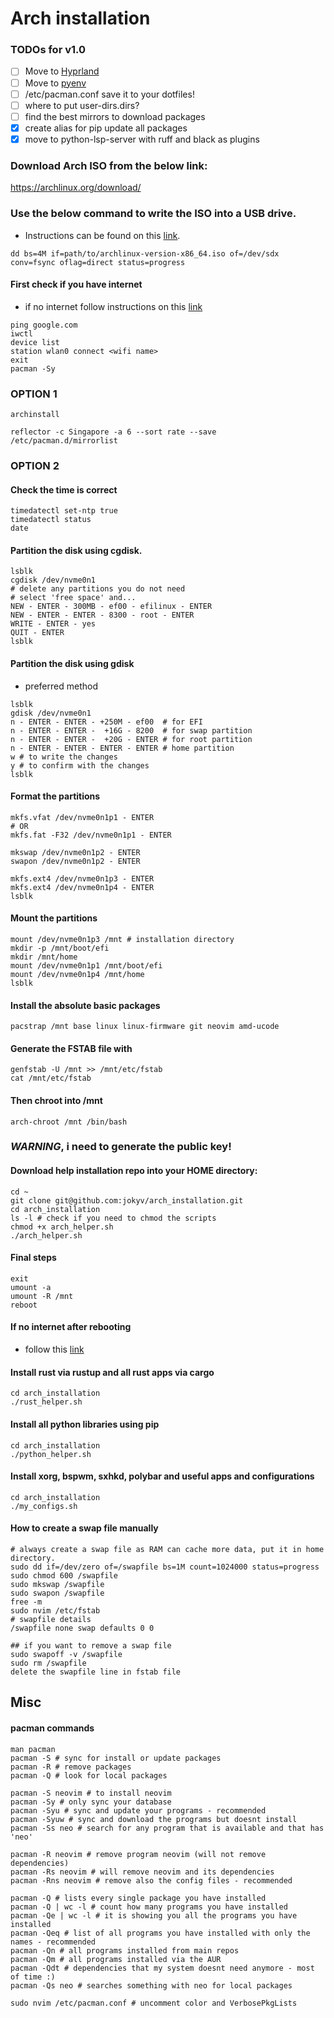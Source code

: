 # Arch installation

### TODOs for v1.0
- [ ] Move to [Hyprland](https://github.com/hyprwm/Hyprland)
- [ ] Move to [pyenv](https://github.com/pyenv/pyenv)
- [ ] /etc/pacman.conf save it to your dotfiles!
- [ ] where to put user-dirs.dirs?
- [ ] find the best mirrors to download packages
- [x] create alias for pip update all packages
- [x] move to python-lsp-server with ruff and black as plugins

### Download Arch ISO from the below link:
https://archlinux.org/download/

### Use the below command to write the ISO into a USB drive.
- Instructions can be found on this [link](https://wiki.archlinux.org/title/USB_flash_installation_medium).
```
dd bs=4M if=path/to/archlinux-version-x86_64.iso of=/dev/sdx conv=fsync oflag=direct status=progress
````

#### First check if you have internet
- if no internet follow instructions on this [link](https://wiki.archlinux.org/index.php/Iwd#iwctl)
```
ping google.com
iwctl
device list
station wlan0 connect <wifi name>
exit
pacman -Sy
```

### OPTION 1
```
archinstall
```

```
reflector -c Singapore -a 6 --sort rate --save /etc/pacman.d/mirrorlist
```

### OPTION 2

#### Check the time is correct
```
timedatectl set-ntp true
timedatectl status
date
```

#### Partition the disk using cgdisk.
```
lsblk
cgdisk /dev/nvme0n1
# delete any partitions you do not need
# select 'free space' and...
NEW - ENTER - 300MB - ef00 - efilinux - ENTER
NEW - ENTER - ENTER - 8300 - root - ENTER
WRITE - ENTER - yes
QUIT - ENTER
lsblk
```

#### Partition the disk using gdisk 
- preferred method
```
lsblk
gdisk /dev/nvme0n1
n - ENTER - ENTER - +250M - ef00  # for EFI
n - ENTER - ENTER -  +16G - 8200  # for swap partition
n - ENTER - ENTER -  +20G - ENTER # for root partition
n - ENTER - ENTER - ENTER - ENTER # home partition
w # to write the changes
y # to confirm with the changes
lsblk
```

#### Format the partitions
```
mkfs.vfat /dev/nvme0n1p1 - ENTER
# OR
mkfs.fat -F32 /dev/nvme0n1p1 - ENTER

mkswap /dev/nvme0n1p2 - ENTER
swapon /dev/nvme0n1p2 - ENTER

mkfs.ext4 /dev/nvme0n1p3 - ENTER
mkfs.ext4 /dev/nvme0n1p4 - ENTER
lsblk
```

#### Mount the partitions
```
mount /dev/nvme0n1p3 /mnt # installation directory
mkdir -p /mnt/boot/efi
mkdir /mnt/home
mount /dev/nvme0n1p1 /mnt/boot/efi
mount /dev/nvme0n1p4 /mnt/home
lsblk
```

#### Install the absolute basic packages
```
pacstrap /mnt base linux linux-firmware git neovim amd-ucode
```

#### Generate the FSTAB file with 
```
genfstab -U /mnt >> /mnt/etc/fstab
cat /mnt/etc/fstab
```

#### Then chroot into /mnt
```
arch-chroot /mnt /bin/bash
```

### *WARNING*, i need to generate the public key!
#### Download help installation repo into your HOME directory:
```
cd ~
git clone git@github.com:jokyv/arch_installation.git
cd arch_installation
ls -l # check if you need to chmod the scripts
chmod +x arch_helper.sh
./arch_helper.sh
```

#### Final steps
```
exit
umount -a
umount -R /mnt
reboot
```

#### If no internet after rebooting
- follow this [link](https://wiki.archlinux.org/index.php/NetworkManager)

#### Install rust via rustup and all rust apps via cargo
```
cd arch_installation
./rust_helper.sh
```

#### Install all python libraries using pip
```
cd arch_installation
./python_helper.sh

```
#### Install xorg, bspwm, sxhkd, polybar and useful apps and configurations
```
cd arch_installation
./my_configs.sh
```

#### How to create a swap file manually
```
# always create a swap file as RAM can cache more data, put it in home directory.
sudo dd if=/dev/zero of=/swapfile bs=1M count=1024000 status=progress
sudo chmod 600 /swapfile
sudo mkswap /swapfile
sudo swapon /swapfile
free -m
sudo nvim /etc/fstab
# swapfile details
/swapfile none swap defaults 0 0

## if you want to remove a swap file
sudo swapoff -v /swapfile
sudo rm /swapfile
delete the swapfile line in fstab file
```

## Misc
#### pacman commands
```
man pacman
pacman -S # sync for install or update packages
pacman -R # remove packages
pacman -Q # look for local packages

pacman -S neovim # to install neovim
pacman -Sy # only sync your database
pacman -Syu # sync and update your programs - recommended
pacman -Syuw # sync and download the programs but doesnt install
pacman -Ss neo # search for any program that is available and that has 'neo' 

pacman -R neovim # remove program neovim (will not remove dependencies)
pacman -Rs neovim # will remove neovim and its dependencies
pacman -Rns neovim # remove also the config files - recommended

pacman -Q # lists every single package you have installed
pacman -Q | wc -l # count how many programs you have installed
pacman -Qe | wc -l # it is showing you all the programs you have installed
pacman -Qeq # list of all programs you have installed with only the names - recommended
pacman -Qn # all programs installed from main repos
pacman -Qm # all programs installed via the AUR
pacman -Qdt # dependencies that my system doesnt need anymore - most of time :)
pacman -Qs neo # searches something with neo for local packages

sudo nvim /etc/pacman.conf # uncomment color and VerbosePkgLists
```
